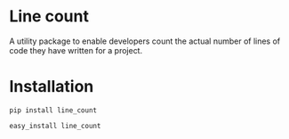 # Line count

A utility package to enable developers count the actual number of lines of code they have written for a project.

# Installation
`
pip install line_count
`

`
easy_install line_count
`

